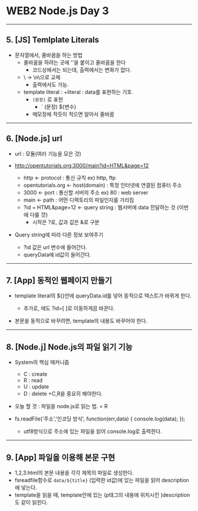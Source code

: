 
# WEB2 Node.js Day 3

- - -

## 5.  [JS] Temlplate Literals

+ 문자열에서, 줄바꿈을 하는 방법
	+ 줄바꿈을 하려는 곳에 '\'을 붙이고 줄바꿈을 한다
		+ 코드상에서는 되는데, 출력에서는 변화가 없다.
	+ \ -> \n\으로 교체
		+ 출력에서도 가능.
	+ template literal : 
		+literal : data를 표현하는 기호.
		+ ` (문장) ` 로 표현
			+ ` (문장) ${변수} 
		+ 메모장에 적듯이 적으면 알아서 줄바꿈


- - -


## 6. [Node.js] url
+ url : 모듈(여러 기능을 모은 것)

+ http://opentutorials.org:3000/main?id=HTML&page=12
	+ http <- protocol : 통신 규칙  ex) http, ftp
	+ opentutorials.org <- host(domain) : 특정 인터넷에 연결된 컴퓨터 주소
	+ 3000 <- port : 통신할 서버의 주소  ex) 80 : web server
	+ main <- path : 어떤 디렉토리의 파일인지를 가리킴
	+ ?id = HTML&page=12 <- query string : 웹서버에 data 전달하는 것 {이번에 다룰 것}
		+ 시작은 ?로, 값과 값은 &로 구분

+ Query string에 따라 다른 정보 보여주기
	+ ?id 값은 url 변수에 들어간다.
	+ queryData에 id값이 들어간다.


- - -


## 7. [App] 동적인 웹페이지 만들기
+ template literal의 ${}안에 queryData.id를 넣어 동적으로 텍스트가 바뀌게 한다.
	+ 추가로, <a>에도 ?id=[  ]로 이동하게끔 바꾼다.

+ 본문을 동적으로 바꾸려면, template의 내용도 바꾸어야 한다.




- - -
## 8. [Node.j] Node.js의 파일 읽기 기능
+ System의 핵심 매커니즘
	+ C : create
	+ R : read
	+ U : update
	+ D : delete
		+C,R을 중요히 해야한다.

+ 오늘 할 것 : 파일을 node.js로 읽는 법.  = R

+ fs.readFile('주소','인코딩 방식', function(err,data) {
	console.log(data);
});
	+ utf8방식으로 주소에 있는 파일을 읽어 console.log로 출력한다.


- - -

## 9. [App] 파일을 이용해 본문 구현

+ 1,2,3.html의 본문 내용을 각각 제목의 파일로 생성한다.
+ fsreadfile함수로 `data/${title}` (입력한 id값)에 있는 파일을 읽어 description에 넣는다.
+ template을 읽을 때, template안에 있는 (p태그의 내용에 위치시킨 )description도 같이 읽힌다.
